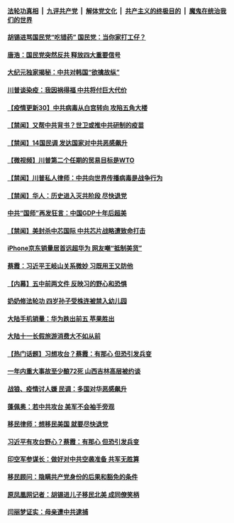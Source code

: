 

####  [法轮功真相](../../../../basic/blob/master/README.md?t=10081702) &nbsp;|&nbsp; [九评共产党](../../../../9ping.md/blob/master/README.md?t=10081702) &nbsp;|&nbsp; [解体党文化](../../../../jtdwh.md/blob/master/README.md?t=10081702)  &nbsp;|&nbsp; [共产主义的终极目的](../../../../gczydzjmd.md/blob/master/README.md?t=10081702) &nbsp;|&nbsp; [魔鬼在统治我们的世界](../../../../mgztzwmdsj.md/blob/master/README.md?t=10081702) 

#### [胡锡进骂国民党“吃错药” 国民党：当你家打工仔？](../pages/prog204/a102958621.md?t=10081702) 

#### [唐浩：国民党突然反共 释放四大重要信号](../pages/prog204/a102958405.md?t=10081702) 

#### [大纪元独家揭秘：中共对韩国“欲擒故纵”](../pages/prog204/a102958367.md?t=10081702) 

#### [川普谈染疫：我因祸得福 中共将付巨大代价](../pages/prog204/a102958355.md?t=10081702) 

#### [【疫情更新30】中共病毒从白宫转向 攻陷五角大楼](../pages/prog204/a102956083.md?t=10081702) 


#### [【禁闻】又帮中共背书？世卫或推中共研制的疫苗](../pages/prog204/a102958312.md?t=10081702) 

#### [【禁闻】14国民调 发达国家对中共恶感飙升](../pages/prog204/a102958289.md?t=10081702) 

#### [【微视频】川普第二个任期的贸易目标是WTO](../pages/prog204/a102958268.md?t=10081702) 

#### [【禁闻】川普私人律师：中共向世界传播病毒是战争行为](../pages/prog204/a102958252.md?t=10081702) 

#### [【禁闻】华人：历史进入灭共阶段 尽快退党](../pages/prog204/a102958229.md?t=10081702) 

#### [中共“国师”再发狂言：中国GDP十年后超美](../pages/prog204/a102958199.md?t=10081702) 

#### [【禁闻】美封杀中芯国际 中共芯片战略遭致命打击](../pages/prog204/a102958192.md?t=10081702) 

#### [iPhone京东销量居首远超华为 网友嘲“抵制美货”](../pages/prog204/a102958169.md?t=10081702) 

#### [蔡霞：习近平王岐山关系微妙 习既用王又防他](../pages/prog204/a102958139.md?t=10081702) 

#### [【内幕】五中前两文件 反映习的野心和恐惧](../pages/prog204/a102958098.md?t=10081702) 

#### [奶奶修法轮功 四岁孙子受株连被禁入幼儿园](../pages/prog204/a102957998.md?t=10081702) 

#### [大陆手机销量：华为跌出前五 苹果胜出](../pages/prog204/a102957935.md?t=10081702) 

#### [大陆十一长假旅游消费大不如从前](../pages/prog204/a102957940.md?t=10081702) 

#### [【热门话题】习想攻台？蔡霞：有那心 但恐引发兵变](../pages/prog204/a102957869.md?t=10081702) 

#### [一年内重大事故至少酿72死 山西吉林高层被约谈](../pages/prog204/a102957886.md?t=10081702) 

#### [战狼、疫情讨人嫌 民调：多国对华恶感飙升](../pages/prog204/a102957846.md?t=10081702) 

#### [蓬佩奥：若中共攻台 美军不会袖手旁观](../pages/prog204/a102957815.md?t=10081702) 

#### [移民律师：想移民美国 就要尽快退党](../pages/prog204/a102957763.md?t=10081702) 

#### [习近平有攻台野心？蔡霞：有那心 但恐引发兵变](../pages/prog204/a102957735.md?t=10081702) 

#### [印空军参谋长：做好对中共空袭准备 共军无胜算](../pages/prog204/a102957723.md?t=10081702) 

#### [移民顾问：隐瞒共产党身份的后果和豁免的条件](../pages/prog204/a102957668.md?t=10081702) 

#### [原凤凰网记者：胡锡进儿子移民北美 成同僚笑柄](../pages/prog204/a102957243.md?t=10081702) 

#### [闫丽梦证实：母亲遭中共逮捕](../pages/prog204/a102957659.md?t=10081702) 

